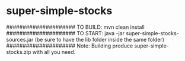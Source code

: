 # super-simple-stocks
#####################
TO BUILD:
mvn clean install
#####################
TO START:
java -jar super-simple-stocks-sources.jar
(be sure to have the lib folder inside the same folder)
#####################
Note:
Building produce super-simple-stocks.zip with all you need.

